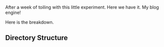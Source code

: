 <!---
---
title: Gulp + Harp + BrowserSync = <3
date: 1-Nov-2014
order: 4
synopsis: To blog like a hacker, is to blog like a slacker
---
-->

After a week of toiling with this little experiment. Here we have it. My blog engine!

Here is the breakdown.

## Directory Structure

